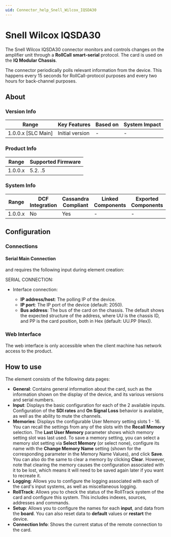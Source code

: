 ```yaml
---
uid: Connector_help_Snell_Wilcox_IQSDA30
---
```


# Snell Wilcox IQSDA30

The Snell Wilcox IQSDA30 connector monitors and controls changes on the amplifier unit through a **RollCall** **smart-serial** protocol. The card is used on the **IQ Modular Chassis**.

The connector periodically polls relevant information from the device. This happens every 15 seconds for RollCall-protocol purposes and every two hours for back-channel purposes.

## About

### Version Info

| Range                | Key Features     | Based on     | System Impact     |
|----------------------|------------------|--------------|-------------------|
| 1.0.0.x [SLC Main]   | Initial version  | -            | -                 |

### Product Info

| Range     | Supported Firmware     |
|-----------|------------------------|
| 1.0.0.x   | 5.2. .5                |

### System Info

| Range     | DCF Integration     | Cassandra Compliant     | Linked Components     | Exported Components     |
|-----------|---------------------|-------------------------|-----------------------|-------------------------|
| 1.0.0.x   | No                  | Yes                     | -                     | -                       |

## Configuration

### Connections

#### Serial Main Connection

and requires the following input during element creation:

SERIAL CONNECTION:

- Interface connection:

  - **IP address/host**: The polling IP of the device.
  - **IP port**: The IP port of the device (default: 2050).
  - **Bus address**: The bus of the card on the chassis. The default shows the expected structure of the address, where UU is the chassis ID, and PP is the card position, both in Hex (default: UU.PP (Hex)).

### Web Interface

The web interface is only accessible when the client machine has network access to the product.

## How to use

The element consists of the following data pages:

- **General**: Contains general information about the card, such as the information shown on the display of the device, and its various versions and serial numbers.
- **Input**: Displays the basic configuration for each of the 2 available inputs. Configuration of the **SDI rates** and **On Signal Loss** behavior is available, as well as the ability to mute the channels.
- **Memories**: Displays the configurable User Memory setting slots 1 - 16. You can recall the settings from any of the slots with the **Recall Memory** selection. The **Last User Memory** parameter shows which memory setting slot was last used.
  To save a memory setting, you can select a memory slot setting via **Select Memory** (or select none), configure its name with the **Change Memory Name** setting (shown for the corresponding parameter in the Memory Name Values), and click **Save**. You can also do the same to clear a memory by clicking **Clear**. However, note that clearing the memory causes the configuration associated with it to be lost, which means it will need to be saved again later if you want to recreate it.
- **Logging**: Allows you to configure the logging associated with each of the card's input systems, as well as miscellaneous logging.
- **RollTrack**: Allows you to check the status of the RollTrack system of the card and configure this system. This includes indexes, sources, addresses and commands.
- **Setup**: Allows you to configure the names for each **input**, and data from the **board**. You can also reset data to **default** values or **restart** the device.
- **Connection Info**: Shows the current status of the remote connection to the card.
